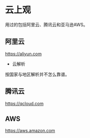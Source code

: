 # 云上观

用过的包括阿里云、腾讯云和亚马逊AWS。



## 阿里云
https://aliyun.com  

- 云解析

按国家与地区解析并不怎么靠谱。




## 腾讯云
https://qcloud.com

## AWS
https://aws.amazon.com









